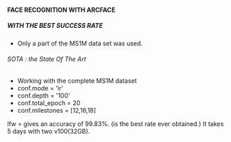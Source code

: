 #### FACE RECOGNITION WITH ARCFACE
##### WITH THE BEST SUCCESS RATE
- Only a part of the MS1M data set was used.

###### SOTA : the State Of The Art
- Working with the complete MS1M dataset
- conf.mode = 'ir'
- conf.depth = '100'
- conf.total_epoch = 20
- conf.milestones = [12,16,18]

lfw = gives an accuracy of 99.83%. (is the best rate ever obtained.)
It takes 5 days with two v100(32GB).
